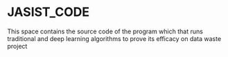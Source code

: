 # JASIST_CODE
This space contains the source code of the program which that runs traditional and deep learning algorithms to prove its efficacy on data waste project  
